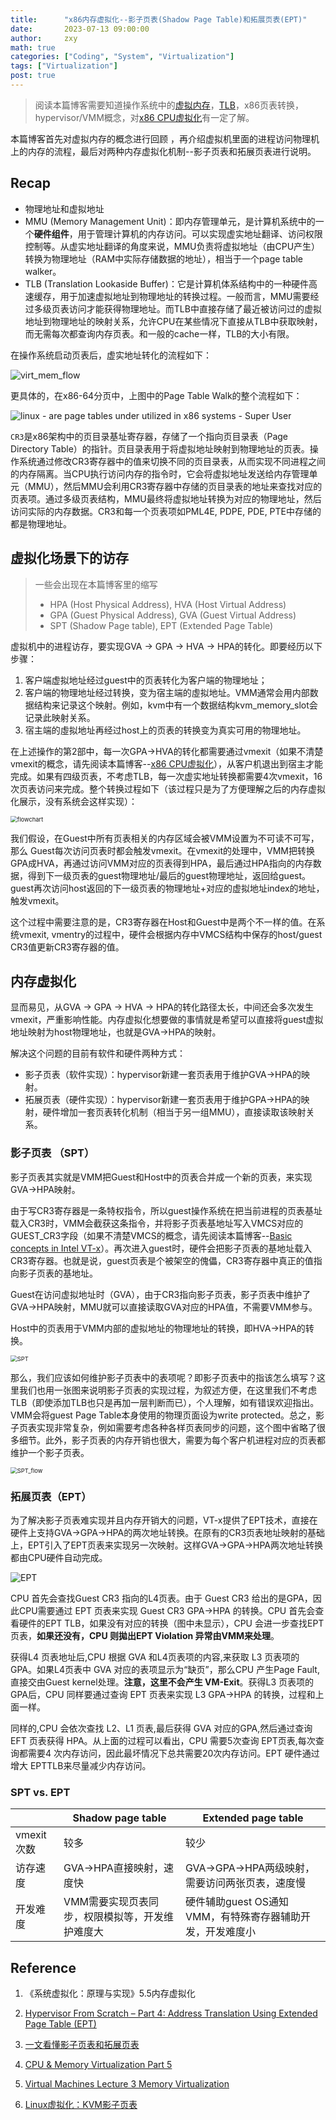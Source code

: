 ```yaml
---
title:      "x86内存虚拟化--影子页表(Shadow Page Table)和拓展页表(EPT)"
date:       2023-07-13 09:00:00
author:     zxy
math: true
categories: ["Coding", "System", "Virtualization"]
tags: ["Virtualization"]
post: true
---
```


>  阅读本篇博客需要知道操作系统中的[虚拟内存](https://courses.cs.washington.edu/courses/cse351/19sp/lectures/23/code/vm_overview.pdf)，[TLB]((http://thebeardsage.com/virtual-memory-translation-lookaside-buffer-tlb/))，x86页表转换，hypervisor/VMM概念，对[x86 CPU虚拟化](https://michielkalkman.com/posts/virtualization-cpu-io-isolation-modeling/)有一定了解。

本篇博客首先对虚拟内存的概念进行回顾 ，再介绍虚拟机里面的进程访问物理机上的内存的流程，最后对两种内存虚拟化机制--影子页表和拓展页表进行说明。

## Recap

- 物理地址和虚拟地址
- MMU (Memory Management Unit)：即内存管理单元，是计算机系统中的一个**硬件组件**，用于管理计算机的内存访问。可以实现虚实地址翻译、访问权限控制等。从虚实地址翻译的角度来说，MMU负责将虚拟地址（由CPU产生）转换为物理地址（RAM中实际存储数据的地址），相当于一个page table walker。
- TLB (Translation Lookaside Buffer)：它是计算机体系结构中的一种硬件高速缓存，用于加速虚拟地址到物理地址的转换过程。一般而言，MMU需要经过多级页表访问才能获得物理地址。而TLB中直接存储了最近被访问过的虚拟地址到物理地址的映射关系，允许CPU在某些情况下直接从TLB中获取映射，而无需每次都查询内存页表。和一般的cache一样，TLB的大小有限。

在操作系统启动页表后，虚实地址转化的流程如下：

![virt_mem_flow](/assets/img/in-post/2023-08-02-EPT/virt_mem_flow.png)

更具体的，在x86-64分页中，上图中的Page Table Walk的整个流程如下：

![linux - are page tables under utilized in x86 systems - Super User](/assets/img/in-post/2023-08-02-EPT/x86_page_table.png)

`CR3`是x86架构中的页目录基址寄存器，存储了一个指向页目录表（Page Directory Table）的指针。页目录表用于将虚拟地址映射到物理地址的页表。操作系统通过修改CR3寄存器中的值来切换不同的页目录表，从而实现不同进程之间的内存隔离。当CPU执行访问内存的指令时，它会将虚拟地址发送给内存管理单元（MMU），然后MMU会利用CR3寄存器中存储的页目录表的地址来查找对应的页表项。通过多级页表结构，MMU最终将虚拟地址转换为对应的物理地址，然后访问实际的内存数据。CR3和每一个页表项如PML4E, PDPE, PDE, PTE中存储的都是物理地址。

## 虚拟化场景下的访存

> 一些会出现在本篇博客里的缩写
>
> - HPA (Host Physical Address), HVA (Host Virtual Address)
> - GPA (Guest Physical Address), GVA (Guest Virtual Address)
> - SPT (Shadow Page table), EPT (Extended Page Table)

虚拟机中的进程访存，要实现GVA -> GPA -> HVA -> HPA的转化。即要经历以下步骤：

1. 客户端虚拟地址经过guest中的页表转化为客户端的物理地址；
2. 客户端的物理地址经过转换，变为宿主端的虛拟地址。VMM通常会用内部数据结构来记录这个映射。例如，kvm中有一个数据结构kvm_memory_slot会记录此映射关系。
3. 宿主端的虛拟地址再经过host上的页表的转换变为真实可用的物理地址。

在上述操作的第2部中，每一次GPA->HVA的转化都需要通过vmexit（如果不清楚vmexit的概念，请先阅读本篇博客--[x86 CPU虚拟化](https://michielkalkman.com/posts/virtualization-cpu-io-isolation-modeling/)），从客户机退出到宿主才能完成。如果有四级页表，不考虑TLB，每一次虚实地址转换都需要4次vmexit，16次页表访问来完成。整个转换过程如下（该过程只是为了方便理解之后的内存虚拟化展示，没有系统会这样实现）：

<img src="/assets/img/in-post/2023-08-02-EPT/flowchart.png" alt="flowchart" style="zoom:67%;" />

我们假设，在Guest中所有页表相关的内存区域会被VMM设置为不可读不可写，那么 Guest每次访问页表时都会触发vmexit。在vmexit的处理中，VMM把转换GPA成HVA，再通过访问VMM对应的页表得到HPA，最后通过HPA指向的内存数据，得到下一级页表的guest物理地址/最后的guest物理地址，返回给guest。guest再次访问host返回的下一级页表的物理地址+对应的虚拟地址index的地址，触发vmexit。

这个过程中需要注意的是，CR3寄存器在Host和Guest中是两个不一样的值。在系统vmexit, vmentry的过程中，硬件会根据内存中VMCS结构中保存的host/guest CR3值更新CR3寄存器的值。

## 内存虚拟化

显而易见，从GVA -> GPA -> HVA -> HPA的转化路径太长，中间还会多次发生vmexit，严重影响性能。内存虚拟化想要做的事情就是希望可以直接将guest虚拟地址映射为host物理地址，也就是GVA->HPA的映射。

解决这个问题的目前有软件和硬件两种方式：

- 影子页表（软件实现）：hypervisor新建一套页表用于维护GVA->HPA的映射。
- 拓展页表（硬件实现）：hypervisor新建一套页表用于维护GPA->HPA的映射，硬件增加一套页表转化机制（相当于另一组MMU），直接读取该映射关系。

### 影子页表 （SPT）

影子页表其实就是VMM把Guest和Host中的页表合并成一个新的页表，来实现GVA->HPA映射。

由于写CR3寄存器是一条特权指令，所以guest操作系统在把当前进程的页表基址载入CR3时，VMM会截获这条指令，并将影子页表基地址写入VMCS对应的GUEST_CR3字段（如果不清楚VMCS的概念，请先阅读本篇博客--[Basic concepts in Intel VT-x](https://docs.hyperdbg.org/tips-and-tricks/considerations/basic-concepts-in-intel-vt-x)）。再次进入guest时，硬件会把影子页表的基地址载入CR3寄存器。也就是说，guest页表是个被架空的傀儡，CR3寄存器中真正的值指向影子页表的基地址。

Guest在访问虚拟地址时（GVA），由于CR3指向影子页表，影子页表中维护了GVA->HPA映射，MMU就可以直接读取GVA对应的HPA值，不需要VMM参与。

Host中的页表用于VMM内部的虚拟地址的物理地址的转换，即HVA->HPA的转换。

<img src="/assets/img/in-post/2023-08-02-EPT/SPT.png" alt="SPT" style="zoom:67%;" />

那么，我们应该如何维护影子页表中的表项呢？即影子页表中的指该怎么填写？这里我们也用一张图来说明影子页表的实现过程，为叙述方便，在这里我们不考虑TLB（即使添加TLB也只是再加一层判断而已），个人理解，如有错误欢迎指出。VMM会将guest Page Table本身使用的物理页面设为write protected。总之，影子页表实现非常复杂，例如需要考虑各种各样页表同步的问题，这个图中省略了很多细节。此外，影子页表的内存开销也很大，需要为每个客户机进程对应的页表都维护一个影子页表。

<img src="/assets/img/in-post/2023-08-02-EPT/SPT_flow.png" alt="SPT_flow" style="zoom: 67%;" />

### 拓展页表（EPT）

为了解决影子页表难实现并且内存开销大的问题，VT-x提供了EPT技术，直接在硬件上支持GVA->GPA->HPA的两次地址转换。在原有的CR3页表地址映射的基础上，EPT引入了EPT页表来实现另一次映射。这样GVA->GPA->HPA两次地址转换都由CPU硬件自动完成。

![EPT](/assets/img/in-post/2023-08-02-EPT/EPT.png)

CPU 首先会查找Guest CR3 指向的L4页表。由于 Guest CR3 给出的是GPA，因此CPU需要通过 EPT 页表来实现 Guest CR3 GPA->HPA 的转换。CPU 首先会查看硬件的EPT TLB，如果没有对应的转换（图中未显示），CPU 会进一步查找EPT 页表，**如果还没有，CPU 则拋出EPT Violation 异常由VMM来处理**。

获得L4 页表地址后,CPU 根据 GVA 和L4页表项的内容,来获取 L3 页表项的GPA。如果L4页表中 GVA 对应的表项显示为“缺页”，那么CPU 产生Page Fault, 直接交由Guest kernel处理。**注意，这里不会产生 VM-Exit**。获得L3 页表项的GPA后，CPU 同样要通过查询 EPT 页表来实现 L3 GPA->HPA 的转换，过程和上面一样。

同样的,CPU 会依次查找 L2、L1 页表,最后获得 GVA 对应的GPA,然后通过查询EFT 页表获得 HPA。从上面的过程可以看出，CPU 需要5次查询 EPT页表,每次查询都需要4 次内存访问，因此最坏情况下总共需要20次内存访问。EPT 硬件通过增大 EPTTLB来尽量减少内存访问。

### SPT vs. EPT

|            | Shadow page table                               | Extended page table                                       |
| ---------- | ----------------------------------------------- | --------------------------------------------------------- |
| vmexit次数 | 较多                                            | 较少                                                      |
| 访存速度   | GVA->HPA直接映射，速度快                        | GVA->GPA->HPA两级映射，需要访问两张页表，速度慢           |
| 开发难度   | VMM需要实现页表同步，权限模拟等，开发维护难度大 | 硬件辅助guest OS通知VMM，有特殊寄存器辅助开发，开发难度小 |

## Reference

1. 《系统虚拟化：原理与实现》5.5内存虚拟化
2. [Hypervisor From Scratch – Part 4: Address Translation Using Extended Page Table (EPT)](https://rayanfam.com/topics/hypervisor-from-scratch-part-4/#overview)

3. [一文看懂影子页表和拓展页表](https://www.51cto.com/article/686032.html)
4. [CPU & Memory Virtualization Part 5](https://www.youtube.com/watch?v=_sXkTSiAe-A&t=25s)
5. [Virtual Machines Lecture 3 Memory Virtualization](https://www.cs.columbia.edu/~nieh/teaching/e6998_s08/lectures/lecture3.pdf)
6. [Linux虚拟化：KVM影子页表](https://blog.csdn.net/Rong_Toa/article/details/117903979)

